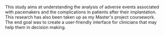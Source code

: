 This study aims at understanding the analysis of adverse events associated with pacemakers and the complications in patients after their implantation. This research has also been taken up as my Master's project coursework. The end goal was to create a user-friendly interface for clinicians that may help them in decision making. 
